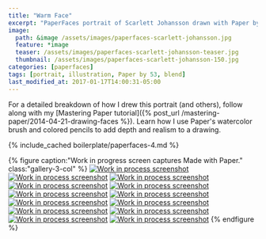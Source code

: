 ```yaml
---
title: "Warm Face"
excerpt: "PaperFaces portrait of Scarlett Johansson drawn with Paper by 53 on an iPad."
image: 
  path: &image /assets/images/paperfaces-scarlett-johansson.jpg 
  feature: *image
  teaser: /assets/images/paperfaces-scarlett-johansson-teaser.jpg
  thumbnail: /assets/images/paperfaces-scarlett-johansson-150.jpg
categories: [paperfaces]
tags: [portrait, illustration, Paper by 53, blend]
last_modified_at: 2017-01-17T14:00:31-05:00
---
```


For a detailed breakdown of how I drew this portrait (and others), follow along with my [Mastering Paper tutorial]({% post_url /mastering-paper/2014-04-21-drawing-faces %}). Learn how I use Paper's watercolor brush and colored pencils to add depth and realism to a drawing.

{% include_cached boilerplate/paperfaces-4.md %}

{% figure caption:"Work in progress screen captures Made with Paper." class:"gallery-3-col" %}
[![Work in process screenshot](/assets/images/paperfaces-scarlett-johansson-process-1-600.jpg)](/assets/images/paperfaces-scarlett-johansson-process-1-lg.jpg)
[![Work in process screenshot](/assets/images/paperfaces-scarlett-johansson-process-2-600.jpg)](/assets/images/paperfaces-scarlett-johansson-process-2-lg.jpg)
[![Work in process screenshot](/assets/images/paperfaces-scarlett-johansson-process-3-600.jpg)](/assets/images/paperfaces-scarlett-johansson-process-3-lg.jpg)
[![Work in process screenshot](/assets/images/paperfaces-scarlett-johansson-process-4-600.jpg)](/assets/images/paperfaces-scarlett-johansson-process-4-lg.jpg)
[![Work in process screenshot](/assets/images/paperfaces-scarlett-johansson-process-5-600.jpg)](/assets/images/paperfaces-scarlett-johansson-process-5-lg.jpg)
[![Work in process screenshot](/assets/images/paperfaces-scarlett-johansson-process-6-600.jpg)](/assets/images/paperfaces-scarlett-johansson-process-6-lg.jpg)
[![Work in process screenshot](/assets/images/paperfaces-scarlett-johansson-process-7-600.jpg)](/assets/images/paperfaces-scarlett-johansson-process-7-lg.jpg)
[![Work in process screenshot](/assets/images/paperfaces-scarlett-johansson-process-8-600.jpg)](/assets/images/paperfaces-scarlett-johansson-process-8-lg.jpg)
[![Work in process screenshot](/assets/images/paperfaces-scarlett-johansson-process-9-600.jpg)](/assets/images/paperfaces-scarlett-johansson-process-9-lg.jpg)
[![Work in process screenshot](/assets/images/paperfaces-scarlett-johansson-process-10-600.jpg)](/assets/images/paperfaces-scarlett-johansson-process-10-lg.jpg)
[![Work in process screenshot](/assets/images/paperfaces-scarlett-johansson-process-11-600.jpg)](/assets/images/paperfaces-scarlett-johansson-process-11-lg.jpg)
[![Work in process screenshot](/assets/images/paperfaces-scarlett-johansson-process-12-600.jpg)](/assets/images/paperfaces-scarlett-johansson-process-12-lg.jpg)
[![Work in process screenshot](/assets/images/paperfaces-scarlett-johansson-process-13-600.jpg)](/assets/images/paperfaces-scarlett-johansson-process-13-lg.jpg)
{% endfigure %}
